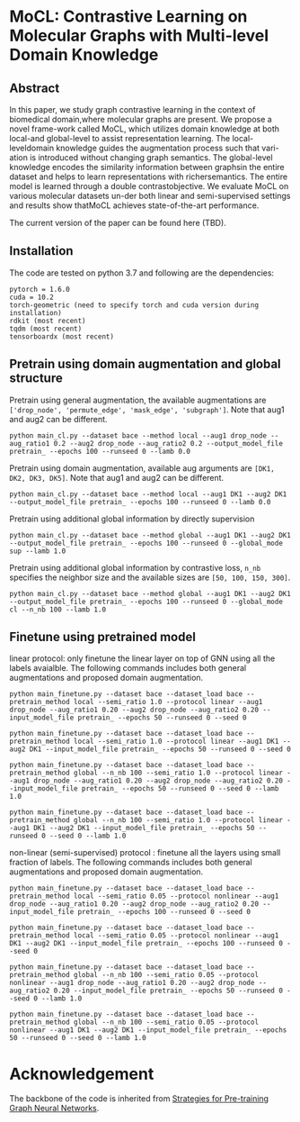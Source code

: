 # MoCL: Contrastive Learning on Molecular Graphs with Multi-level Domain Knowledge
## Abstract
In this paper, we study graph contrastive learning in the context of biomedical domain,where molecular graphs are present. We propose a novel frame-work called MoCL, which utilizes domain knowledge at both local-and global-level to assist representation learning. The local-leveldomain knowledge guides the augmentation process such that vari-ation is introduced without changing graph semantics. The global-level knowledge encodes the similarity information between graphsin the entire dataset and helps to learn representations with richersemantics. The entire model is learned through a double contrastobjective. We evaluate MoCL on various molecular datasets un-der both linear and semi-supervised settings and results show thatMoCL achieves state-of-the-art performance.

The current version of the paper can be found here (TBD).

## Installation
The code are tested on python 3.7 and following are the dependencies:

```
pytorch = 1.6.0
cuda = 10.2
torch-geometric (need to specify torch and cuda version during installation)
rdkit (most recent)
tqdm (most recent)
tensorboardx (most recent)
```

## Pretrain using domain augmentation and global structure

Pretrain using general augmentation, the available augmentations are `['drop_node', 'permute_edge', 'mask_edge', 'subgraph']`. Note that aug1 and aug2 can be different.

```
python main_cl.py --dataset bace --method local --aug1 drop_node --aug_ratio1 0.2 --aug2 drop_node --aug_ratio2 0.2 --output_model_file pretrain_ --epochs 100 --runseed 0 --lamb 0.0
```

Pretrain using domain augmentation, available aug arguments are `[DK1, DK2, DK3, DK5]`. Note that aug1 and aug2 can be different.

```
python main_cl.py --dataset bace --method local --aug1 DK1 --aug2 DK1 --output_model_file pretrain_ --epochs 100 --runseed 0 --lamb 0.0
```

Pretrain using additional global information by directly supervision

```
python main_cl.py --dataset bace --method global --aug1 DK1 --aug2 DK1 --output_model_file pretrain_ --epochs 100 --runseed 0 --global_mode sup --lamb 1.0
```

Pretrain using additional global information by contrastive loss, `n_nb` specifies the neighbor size and the available sizes are `[50, 100, 150, 300]`. 

```
python main_cl.py --dataset bace --method global --aug1 DK1 --aug2 DK1 --output_model_file pretrain_ --epochs 100 --runseed 0 --global_mode cl --n_nb 100 --lamb 1.0
```


## Finetune using pretrained model

linear protocol: only finetune the linear layer on top of GNN using all the labels avaialble. The following commands includes both general augmentations and proposed domain augmentation.

```
python main_finetune.py --dataset bace --dataset_load bace --pretrain_method local --semi_ratio 1.0 --protocol linear --aug1 drop_node --aug_ratio1 0.20 --aug2 drop_node --aug_ratio2 0.20 --input_model_file pretrain_ --epochs 50 --runseed 0 --seed 0

python main_finetune.py --dataset bace --dataset_load bace --pretrain_method local --semi_ratio 1.0 --protocol linear --aug1 DK1 --aug2 DK1 --input_model_file pretrain_ --epochs 50 --runseed 0 --seed 0

python main_finetune.py --dataset bace --dataset_load bace --pretrain_method global --n_nb 100 --semi_ratio 1.0 --protocol linear --aug1 drop_node --aug_ratio1 0.20 --aug2 drop_node --aug_ratio2 0.20 --input_model_file pretrain_ --epochs 50 --runseed 0 --seed 0 --lamb 1.0

python main_finetune.py --dataset bace --dataset_load bace --pretrain_method global --n_nb 100 --semi_ratio 1.0 --protocol linear --aug1 DK1 --aug2 DK1 --input_model_file pretrain_ --epochs 50 --runseed 0 --seed 0 --lamb 1.0

```

non-linear (semi-supervised) protocol : finetune all the layers using small fraction of labels. The following commands includes both general augmentations and proposed domain augmentation.

```
python main_finetune.py --dataset bace --dataset_load bace --pretrain_method local --semi_ratio 0.05 --protocol nonlinear --aug1 drop_node --aug_ratio1 0.20 --aug2 drop_node --aug_ratio2 0.20 --input_model_file pretrain_ --epochs 100 --runseed 0 --seed 0

python main_finetune.py --dataset bace --dataset_load bace --pretrain_method local --semi_ratio 0.05 --protocol nonlinear --aug1 DK1 --aug2 DK1 --input_model_file pretrain_ --epochs 100 --runseed 0 --seed 0

python main_finetune.py --dataset bace --dataset_load bace --pretrain_method global --n_nb 100 --semi_ratio 0.05 --protocol nonlinear --aug1 drop_node --aug_ratio1 0.20 --aug2 drop_node --aug_ratio2 0.20 --input_model_file pretrain_ --epochs 50 --runseed 0 --seed 0 --lamb 1.0

python main_finetune.py --dataset bace --dataset_load bace --pretrain_method global --n_nb 100 --semi_ratio 0.05 --protocol nonlinear --aug1 DK1 --aug2 DK1 --input_model_file pretrain_ --epochs 50 --runseed 0 --seed 0 --lamb 1.0

```

# Acknowledgement

The backbone of the code is inherited from [Strategies for Pre-training Graph Neural Networks](https://github.com/snap-stanford/pretrain-gnns).

